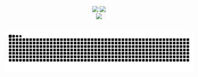 <div align="center">
  <img height="180em" src="https://github-readme-stats-npdib1p4e-leikrad.vercel.app/api/?username=LeikRad&layout=compact&langs_count=7&theme=gotham"/>
  <img height="180em" src="https://github-readme-stats-npdib1p4e-leikrad.vercel.app/api/top-langs/?username=LeikRad&layout=compact&langs_count=7&theme=gotham"/>
  <br>
  <img height="180em" src="https://github.r2v.ch/codewars?user=LeikRad&stroke=%23238871"/>
</div>

## 

<div>
  
  ![Snake Animation](https://github.com/LeikRad/LeikRad/blob/output/github-snake-dark.svg)
  
</div>
